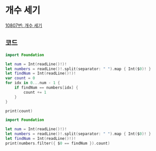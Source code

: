# 개수 세기

[10807번: 개수 세기](https://www.acmicpc.net/problem/10807)

## 코드

```swift
import Foundation

let num = Int(readLine()!)!
let numbers = readLine()!.split(separator: " ").map { Int($0)! }
let findNum = Int(readLine()!)!
var count = 0
for idx in 0...num - 1 {
    if findNum == numbers[idx] {
        count += 1
    }
}

print(count)
```

```swift
import Foundation

let num = Int(readLine()!)!
let numbers = readLine()!.split(separator: " ").map { Int($0)! }
let findNum = Int(readLine()!)!
print(numbers.filter({ $0 == findNum }).count)
```